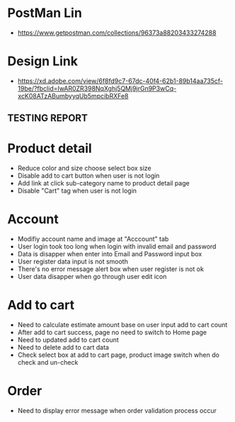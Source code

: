 # PostMan Lin
- https://www.getpostman.com/collections/96373a88203433274288


# Design Link
- https://xd.adobe.com/view/6f8fd9c7-67dc-40f4-62b1-89b14aa735cf-19be/?fbclid=IwAR0ZR398NqXghj5QMj9jrGn9P3wCq-xcK08ATzABumbyyqUb5mpcibRXFe8



TESTING REPORT
------------------------------------------------

# Product detail
- Reduce color and size choose select box size 
- Disable add to cart button when user is not login
- Add link at click sub-category name to product detail page
- Disable "Cart" tag when user is not login

# Account
- Modifiy account name and image at "Acccount" tab
- User login took too long when login with invalid email and password 
- Data is disapper when enter into Email and Password input box
- User register data input is not smooth 
- There's no error message alert box when user register is not ok
- User data disapper when go through user edit icon

# Add to cart
- Need to calculate estimate amount base on user input add to cart count
- After add to cart success, page no need to switch to Home page
- Need to updated add to cart count
- Need to delete add to cart data
- Check select box at add to cart page, product image switch when do check and un-check

# Order
- Need to display error message when order validation process occur
